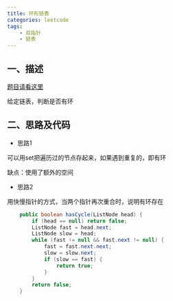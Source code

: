 ```yaml
---
title: 环形链表
categories: leetcode
tags:
	- 双指针
    - 链表
---
```


## 一、描述

[题目请看这里](https://leetcode-cn.com/problems/linked-list-cycle/)

给定链表，判断是否有环

## 二、思路及代码

- 思路1

可以用set把遍历过的节点存起来，如果遇到重复的，即有环

缺点：使用了额外的空间

- 思路2

用快慢指针的方式，当两个指针再次重合时，说明有环存在

```Java
    public boolean hasCycle(ListNode head) {
        if (head == null) return false;
        ListNode fast = head.next;
        ListNode slow = head;
        while (fast != null && fast.next != null) {
            fast = fast.next.next;
            slow = slow.next;
            if (slow == fast) {
                return true;
            }
        }
        return false;
    }
```

